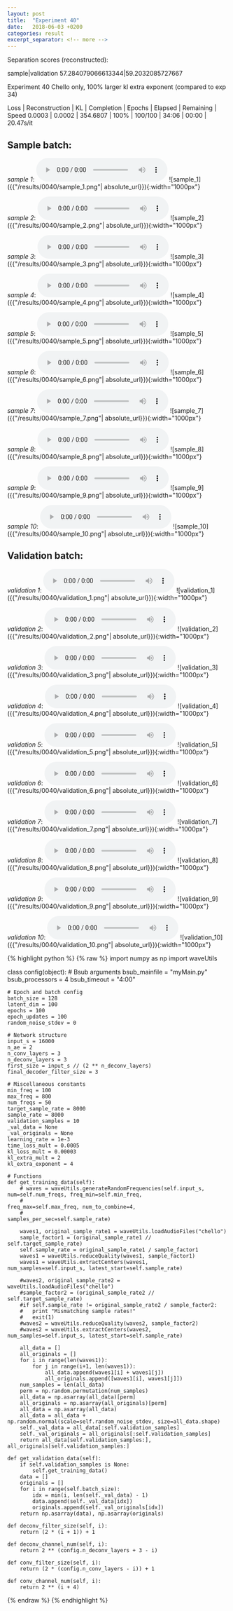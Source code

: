 ```yaml
---
layout: post
title:  "Experiment 40"
date:   2018-06-03 +0200
categories: result
excerpt_separator: <!-- more -->
---
```

Separation scores (reconstructed):

sample|validation
57.284079066613344|59.2032085727667<!-- more -->

Experiment 40
Chello only, 100% larger kl extra exponent (compared to exp 34)

Loss | Reconstruction | KL | Completion | Epochs | Elapsed | Remaining | Speed
0.0003 | 0.0002 | 354.6807 | 100% | 100/100 | 34:06 | 00:00 | 20.47s/it

## **Sample batch**:
_sample 1_:
<audio src="/ResultsOverview/results/0040/sample_1.wav" controls preload></audio>
![sample_1]({{"/results/0040/sample_1.png"| absolute_url}}){:width="1000px"}

_sample 2_:
<audio src="/ResultsOverview/results/0040/sample_2.wav" controls preload></audio>
![sample_2]({{"/results/0040/sample_2.png"| absolute_url}}){:width="1000px"}

_sample 3_:
<audio src="/ResultsOverview/results/0040/sample_3.wav" controls preload></audio>
![sample_3]({{"/results/0040/sample_3.png"| absolute_url}}){:width="1000px"}

_sample 4_:
<audio src="/ResultsOverview/results/0040/sample_4.wav" controls preload></audio>
![sample_4]({{"/results/0040/sample_4.png"| absolute_url}}){:width="1000px"}

_sample 5_:
<audio src="/ResultsOverview/results/0040/sample_5.wav" controls preload></audio>
![sample_5]({{"/results/0040/sample_5.png"| absolute_url}}){:width="1000px"}

_sample 6_:
<audio src="/ResultsOverview/results/0040/sample_6.wav" controls preload></audio>
![sample_6]({{"/results/0040/sample_6.png"| absolute_url}}){:width="1000px"}

_sample 7_:
<audio src="/ResultsOverview/results/0040/sample_7.wav" controls preload></audio>
![sample_7]({{"/results/0040/sample_7.png"| absolute_url}}){:width="1000px"}

_sample 8_:
<audio src="/ResultsOverview/results/0040/sample_8.wav" controls preload></audio>
![sample_8]({{"/results/0040/sample_8.png"| absolute_url}}){:width="1000px"}

_sample 9_:
<audio src="/ResultsOverview/results/0040/sample_9.wav" controls preload></audio>
![sample_9]({{"/results/0040/sample_9.png"| absolute_url}}){:width="1000px"}

_sample 10_:
<audio src="/ResultsOverview/results/0040/sample_10.wav" controls preload></audio>
![sample_10]({{"/results/0040/sample_10.png"| absolute_url}}){:width="1000px"}

## **Validation batch**:
_validation 1_:
<audio src="/ResultsOverview/results/0040/validation_1.wav" controls preload></audio>
![validation_1]({{"/results/0040/validation_1.png"| absolute_url}}){:width="1000px"}

_validation 2_:
<audio src="/ResultsOverview/results/0040/validation_2.wav" controls preload></audio>
![validation_2]({{"/results/0040/validation_2.png"| absolute_url}}){:width="1000px"}

_validation 3_:
<audio src="/ResultsOverview/results/0040/validation_3.wav" controls preload></audio>
![validation_3]({{"/results/0040/validation_3.png"| absolute_url}}){:width="1000px"}

_validation 4_:
<audio src="/ResultsOverview/results/0040/validation_4.wav" controls preload></audio>
![validation_4]({{"/results/0040/validation_4.png"| absolute_url}}){:width="1000px"}

_validation 5_:
<audio src="/ResultsOverview/results/0040/validation_5.wav" controls preload></audio>
![validation_5]({{"/results/0040/validation_5.png"| absolute_url}}){:width="1000px"}

_validation 6_:
<audio src="/ResultsOverview/results/0040/validation_6.wav" controls preload></audio>
![validation_6]({{"/results/0040/validation_6.png"| absolute_url}}){:width="1000px"}

_validation 7_:
<audio src="/ResultsOverview/results/0040/validation_7.wav" controls preload></audio>
![validation_7]({{"/results/0040/validation_7.png"| absolute_url}}){:width="1000px"}

_validation 8_:
<audio src="/ResultsOverview/results/0040/validation_8.wav" controls preload></audio>
![validation_8]({{"/results/0040/validation_8.png"| absolute_url}}){:width="1000px"}

_validation 9_:
<audio src="/ResultsOverview/results/0040/validation_9.wav" controls preload></audio>
![validation_9]({{"/results/0040/validation_9.png"| absolute_url}}){:width="1000px"}

_validation 10_:
<audio src="/ResultsOverview/results/0040/validation_10.wav" controls preload></audio>
![validation_10]({{"/results/0040/validation_10.png"| absolute_url}}){:width="1000px"}


{% highlight python %}
{% raw %}
import numpy as np
import waveUtils


class config(object):
	# Bsub arguments
	bsub_mainfile = "myMain.py"
	bsub_processors = 4
	bsub_timeout = "4:00"

	# Epoch and batch config
	batch_size = 128
	latent_dim = 100
	epochs = 100
	epoch_updates = 100
	random_noise_stdev = 0

	# Network structure
	input_s = 16000
	n_ae = 2
	n_conv_layers = 3
	n_deconv_layers = 3
	first_size = input_s // (2 ** n_deconv_layers)
	final_decoder_filter_size = 3

	# Miscellaneous constants
	min_freq = 100
	max_freq = 800
	num_freqs = 50
	target_sample_rate = 8000
	sample_rate = 8000
	validation_samples = 10
	_val_data = None
	_val_originals = None
	learning_rate = 1e-3
	time_loss_mult = 0.0005
	kl_loss_mult = 0.00003
	kl_extra_mult = 2
	kl_extra_exponent = 4

	# Functions
	def get_training_data(self):
		# waves = waveUtils.generateRandomFrequencies(self.input_s, num=self.num_freqs, freq_min=self.min_freq,
		#                                            freq_max=self.max_freq, num_to_combine=4,
		#                                            samples_per_sec=self.sample_rate)

		waves1, original_sample_rate1 = waveUtils.loadAudioFiles("chello")
		sample_factor1 = (original_sample_rate1 // self.target_sample_rate)
		self.sample_rate = original_sample_rate1 / sample_factor1
		waves1 = waveUtils.reduceQuality(waves1, sample_factor1)
		waves1 = waveUtils.extractCenters(waves1, num_samples=self.input_s, latest_start=self.sample_rate)

		#waves2, original_sample_rate2 = waveUtils.loadAudioFiles("chello")
		#sample_factor2 = (original_sample_rate2 // self.target_sample_rate)
		#if self.sample_rate != original_sample_rate2 / sample_factor2:
		#	print "Mismatching sample rates!"
		#	exit(1)
		#waves2 = waveUtils.reduceQuality(waves2, sample_factor2)
		#waves2 = waveUtils.extractCenters(waves2, num_samples=self.input_s, latest_start=self.sample_rate)

		all_data = []
		all_originals = []
		for i in range(len(waves1)):
			for j in range(i+1, len(waves1)):
				all_data.append(waves1[i] + waves1[j])
				all_originals.append([waves1[i], waves1[j]])
		num_samples = len(all_data)
		perm = np.random.permutation(num_samples)
		all_data = np.asarray(all_data)[perm]
		all_originals = np.asarray(all_originals)[perm]
		all_data = np.asarray(all_data)
		all_data = all_data + np.random.normal(scale=self.random_noise_stdev, size=all_data.shape)
		self._val_data = all_data[:self.validation_samples]
		self._val_originals = all_originals[:self.validation_samples]
		return all_data[self.validation_samples:], all_originals[self.validation_samples:]

	def get_validation_data(self):
		if self.validation_samples is None:
			self.get_training_data()
		data = []
		originals = []
		for i in range(self.batch_size):
			idx = min(i, len(self._val_data) - 1)
			data.append(self._val_data[idx])
			originals.append(self._val_originals[idx])
		return np.asarray(data), np.asarray(originals)

	def deconv_filter_size(self, i):
		return (2 * (i + 1)) + 1

	def deconv_channel_num(self, i):
		return 2 ** (config.n_deconv_layers + 3 - i)

	def conv_filter_size(self, i):
		return (2 * (config.n_conv_layers - i)) + 1

	def conv_channel_num(self, i):
		return 2 ** (i + 4)

{% endraw %}
{% endhighlight %}
